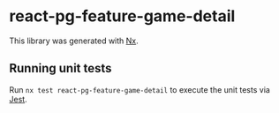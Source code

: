 # react-pg-feature-game-detail

This library was generated with [Nx](https://nx.dev).

## Running unit tests

Run `nx test react-pg-feature-game-detail` to execute the unit tests via [Jest](https://jestjs.io).
